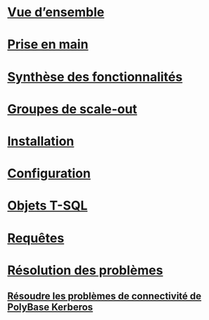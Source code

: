 # [Vue d’ensemble](polybase-guide.md)  
# [Prise en main](get-started-with-polybase.md)  
# [Synthèse des fonctionnalités](polybase-versioned-feature-summary.md)  
# [Groupes de scale-out](polybase-scale-out-groups.md)  
# [Installation](polybase-installation.md)  
# [Configuration](polybase-configuration.md)  
# [Objets T-SQL](polybase-t-sql-objects.md)  
# [Requêtes](polybase-queries.md)  
# [Résolution des problèmes](polybase-troubleshooting.md) 
## [Résoudre les problèmes de connectivité de PolyBase Kerberos](polybase-troubleshoot-connectivity.md)   
